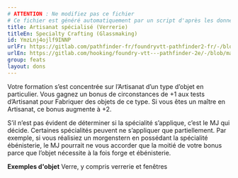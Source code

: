 ```yaml
---
# ATTENTION : Ne modifiez pas ce fichier
# Ce fichier est généré automatiquement par un script d'après les données du module Foundry VTT officiel et de sa traduction
title: Artisanat spécialisé (Verrerie)
titleEn: Specialty Crafting (Glassmaking)
id: YmzLnj4ojlf9INNP
urlFr: https://gitlab.com/pathfinder-fr/foundryvtt-pathfinder2-fr/-/blob/master/data/feats/YmzLnj4ojlf9INNP.htm
urlEn: https://gitlab.com/hooking/foundry-vtt---pathfinder-2e/-/blob/master/packs/data/feats.db/specialty-crafting-glassmaking.json
group: feats
layout: dons
---
```

Votre formation s’est concentrée sur l’Artisanat d’un type d’objet en particulier. Vous gagnez un bonus de circonstances de +1 aux tests d’Artisanat pour Fabriquer des objets de ce type. Si vous êtes un maître en Artisanat, ce bonus augmente à +2.

S’il n’est pas évident de déterminer si la spécialité s’applique, c’est le MJ qui décide. Certaines spécialités peuvent ne s’appliquer que partiellement. Par exemple, si vous réalisiez un morgenstern en possédant la spécialité ébénisterie, le MJ pourrait ne vous accorder que la moitié de votre bonus parce que l’objet nécessite à la fois forge et ébénisterie.

**Exemples d'objet** Verre, y compris verrerie et fenêtres



